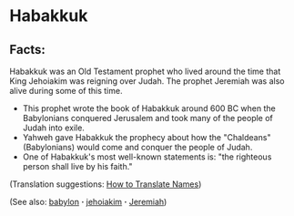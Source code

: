 # Habakkuk #

## Facts: ##

Habakkuk was an Old Testament prophet who lived around the time that King Jehoiakim was reigning over Judah. The prophet Jeremiah was also alive during some of this time.

* This prophet wrote the book of Habakkuk around 600 BC when the Babylonians conquered Jerusalem and took many of the people of Judah into exile.
* Yahweh gave Habakkuk the prophecy about how the "Chaldeans" (Babylonians) would come and conquer the people of Judah.
* One of Habakkuk's most well-known statements is: "the righteous person shall live by his faith."

(Translation suggestions: [How to Translate Names](https://git.door43.org/Door43/en-ta-translate-vol1/src/master/content/translate_names.md))

(See also: [babylon](../other/babylon.md) **·** [jehoiakim](../other/jehoiakim.md) **·** [Jeremiah](../other/jeremiah.md))

